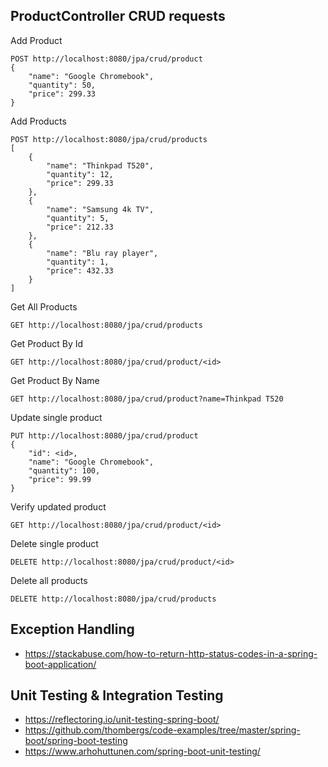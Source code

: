 ## ProductController CRUD requests

Add Product
````
POST http://localhost:8080/jpa/crud/product
{
    "name": "Google Chromebook",
    "quantity": 50,
    "price": 299.33
}
````
Add Products
````
POST http://localhost:8080/jpa/crud/products
[
    {
        "name": "Thinkpad T520",
        "quantity": 12,
        "price": 299.33
    },
    {
        "name": "Samsung 4k TV",
        "quantity": 5,
        "price": 212.33
    },
    {
        "name": "Blu ray player",
        "quantity": 1,
        "price": 432.33
    }
]
````
Get All Products
````
GET http://localhost:8080/jpa/crud/products
````
Get Product By Id
````
GET http://localhost:8080/jpa/crud/product/<id>
````
Get Product By Name
````
GET http://localhost:8080/jpa/crud/product?name=Thinkpad T520
````
Update single product
````
PUT http://localhost:8080/jpa/crud/product
{
    "id": <id>,
    "name": "Google Chromebook",
    "quantity": 100,
    "price": 99.99
}
````
Verify updated product
````
GET http://localhost:8080/jpa/crud/product/<id>
````
Delete single product
````
DELETE http://localhost:8080/jpa/crud/product/<id>
````

Delete all products
````
DELETE http://localhost:8080/jpa/crud/products
````

## Exception Handling
* https://stackabuse.com/how-to-return-http-status-codes-in-a-spring-boot-application/
 
## Unit Testing & Integration Testing 
* https://reflectoring.io/unit-testing-spring-boot/
* https://github.com/thombergs/code-examples/tree/master/spring-boot/spring-boot-testing
* https://www.arhohuttunen.com/spring-boot-unit-testing/
